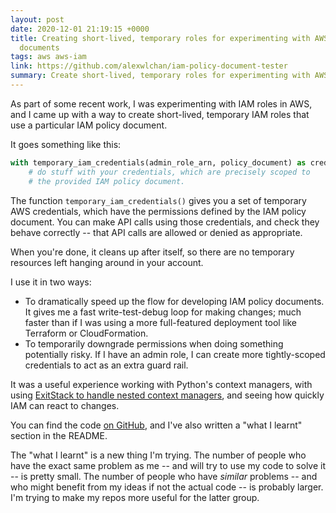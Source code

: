 ```yaml
---
layout: post
date: 2020-12-01 21:19:15 +0000
title: Creating short-lived, temporary roles for experimenting with AWS IAM policy
  documents
tags: aws aws-iam
link: https://github.com/alexwlchan/iam-policy-document-tester
summary: Create short-lived, temporary roles for experimenting with AWS IAM policy documents
---
```


As part of some recent work, I was experimenting with IAM roles in AWS, and I came up with a way to create short-lived, temporary IAM roles that use a particular IAM policy document.

It goes something like this:

```python
with temporary_iam_credentials(admin_role_arn, policy_document) as credentials:
    # do stuff with your credentials, which are precisely scoped to
    # the provided IAM policy document.
```

The function `temporary_iam_credentials()` gives you a set of temporary AWS credentials, which have the permissions defined by the IAM policy document. You can make API calls using those credentials, and check they behave correctly -- that API calls are allowed or denied as appropriate.

When you're done, it cleans up after itself, so there are no temporary resources left hanging around in your account.

I use it in two ways:

*   To dramatically speed up the flow for developing IAM policy documents. It gives me a fast write-test-debug loop for making changes; much faster than if I was using a more full-featured deployment tool like Terraform or CloudFormation.
*   To temporarily downgrade permissions when doing something potentially risky. If I have an admin role, I can create more tightly-scoped credentials to act as an extra guard rail.

It was a useful experience working with Python's context managers, with using [ExitStack to handle nested context managers](https://www.rath.org/on-the-beauty-of-pythons-exitstack.html), and seeing how quickly IAM can react to changes.

You can find the code [on GitHub](https://github.com/alexwlchan/iam-policy-document-tester), and I've also written a "what I learnt" section in the README.

The "what I learnt" is a new thing I'm trying.
The number of people who have the exact same problem as me -- and will try to use my code to solve it -- is pretty small.
The number of people who have *similar* problems -- and who might benefit from my ideas if not the actual code -- is probably larger.
I'm trying to make my repos more useful for the latter group.
